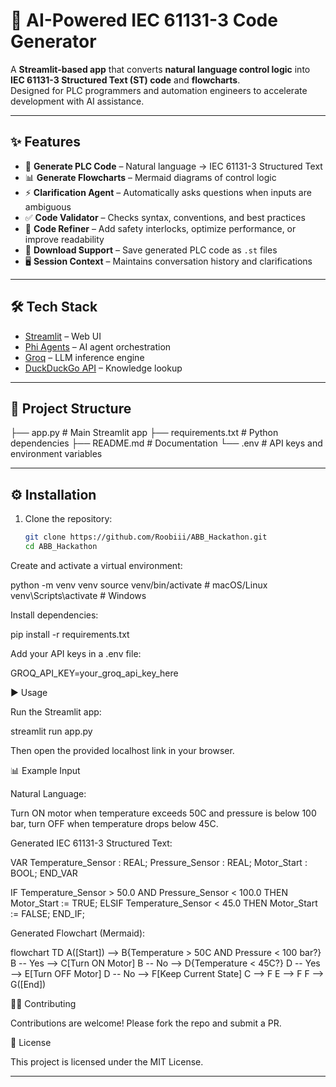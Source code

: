 # 🤖 AI-Powered IEC 61131-3 Code Generator

A **Streamlit-based app** that converts **natural language control logic** into **IEC 61131-3 Structured Text (ST) code** and **flowcharts**.  
Designed for PLC programmers and automation engineers to accelerate development with AI assistance.  

---

## ✨ Features

- 🔧 **Generate PLC Code** – Natural language → IEC 61131-3 Structured Text  
- 📊 **Generate Flowcharts** – Mermaid diagrams of control logic  
- ⚡ **Clarification Agent** – Automatically asks questions when inputs are ambiguous  
- ✅ **Code Validator** – Checks syntax, conventions, and best practices  
- 🔧 **Code Refiner** – Add safety interlocks, optimize performance, or improve readability  
- 💾 **Download Support** – Save generated PLC code as `.st` files  
- 🖥️ **Session Context** – Maintains conversation history and clarifications  

---

## 🛠️ Tech Stack

- [Streamlit](https://streamlit.io/) – Web UI  
- [Phi Agents](https://github.com/phi-agent/phi) – AI agent orchestration  
- [Groq](https://groq.com/) – LLM inference engine  
- [DuckDuckGo API](https://duckduckgo.com/) – Knowledge lookup  

---

## 📂 Project Structure
├── app.py # Main Streamlit app
├── requirements.txt # Python dependencies
├── README.md # Documentation
└── .env # API keys and environment variables

---

## ⚙️ Installation

1. Clone the repository:  
   ```bash
   git clone https://github.com/Roobiii/ABB_Hackathon.git
   cd ABB_Hackathon
Create and activate a virtual environment:

python -m venv venv
source venv/bin/activate   # macOS/Linux
venv\Scripts\activate      # Windows


Install dependencies:

pip install -r requirements.txt


Add your API keys in a .env file:

GROQ_API_KEY=your_groq_api_key_here

▶️ Usage

Run the Streamlit app:

streamlit run app.py


Then open the provided localhost link in your browser.

📊 Example Input

Natural Language:

Turn ON motor when temperature exceeds 50C and pressure is below 100 bar, 
turn OFF when temperature drops below 45C.


Generated IEC 61131-3 Structured Text:

VAR
    Temperature_Sensor : REAL;
    Pressure_Sensor : REAL;
    Motor_Start : BOOL;
END_VAR

IF Temperature_Sensor > 50.0 AND Pressure_Sensor < 100.0 THEN
    Motor_Start := TRUE;
ELSIF Temperature_Sensor < 45.0 THEN
    Motor_Start := FALSE;
END_IF;


Generated Flowchart (Mermaid):

flowchart TD
    A([Start]) --> B{Temperature > 50C AND Pressure < 100 bar?}
    B -- Yes --> C[Turn ON Motor]
    B -- No --> D{Temperature < 45C?}
    D -- Yes --> E[Turn OFF Motor]
    D -- No --> F[Keep Current State]
    C --> F
    E --> F
    F --> G([End])

🧑‍💻 Contributing

Contributions are welcome! Please fork the repo and submit a PR.

📜 License

This project is licensed under the MIT License.


---
